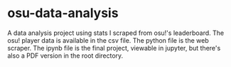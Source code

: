# osu-data-analysis
A data analysis project using stats I scraped from osu!'s leaderboard. The osu! player data is available in the csv file. The python file is the web scraper. The ipynb file is the final project, viewable in jupyter, but there's also a PDF version in the root directory.
